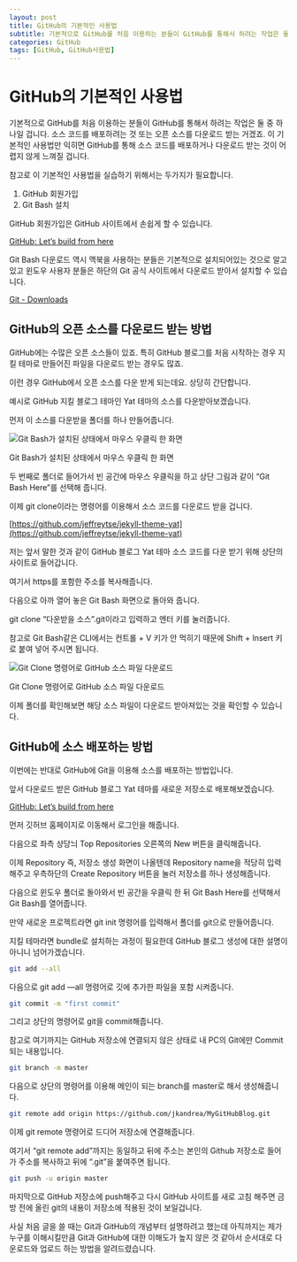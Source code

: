 ```yaml
---
layout: post
title: GitHub의 기본적인 사용법
subtitle: 기본적으로 GitHub를 처음 이용하는 분들이 GitHub를 통해서 하려는 작업은 둘 중 하나일 겁니다.  소스 코드를 배포하려는 것 또는 오픈 소스를 다운로드 받는 거겠죠.
categories: GitHub
tags: [GitHub, GitHub사용법]
---
```


# GitHub의 기본적인 사용법

기본적으로 GitHub를 처음 이용하는 분들이 GitHub를 통해서 하려는 작업은 둘 중 하나일 겁니다.  소스 코드를 배포하려는 것 또는 오픈 소스를 다운로드 받는 거겠죠. 이 기본적인 사용법만 익히면 GitHub를 통해 소스 코드를 배포하거나 다운로드 받는 것이 어렵지 않게 느껴질 겁니다.

참고로 이 기본적인 사용법을 실습하기 위해서는 두가지가 필요합니다.

1. GitHub 회원가입
2. Git Bash 설치

GitHub 회원가입은 GitHub 사이트에서 손쉽게 할 수 있습니다.

[GitHub: Let’s build from here](https://github.com/)

Git Bash 다운로드 역시 맥북을 사용하는 분들은 기본적으로 설치되어있는 것으로 알고 있고 윈도우 사용자 분들은 하단의 Git 공식 사이트에서 다운로드 받아서 설치할 수 있습니다.

[Git - Downloads](https://git-scm.com/downloads)

## GitHub의 오픈 소스를 다운로드 받는 방법

GitHub에는 수많은 오픈 소스들이 있죠. 특히 GitHub 블로그를 처음 시작하는 경우 지킬 테마로 만들어진 파일을 다운로드 받는 경우도 많죠.

이런 경우 GitHub에서 오픈 소스를 다운 받게 되는데요. 상당히 간단합니다.

예시로 GitHub 지킬 블로그 테마인 Yat 테마의 소스를 다운받아보겠습니다.

먼저 이 소스를 다운받을 폴더를 하나 만들어줍니다.

![Git Bash가 설치된 상태에서 마우스 우클릭 한 화면](GitHub%E1%84%8B%E1%85%B4%20%E1%84%80%E1%85%B5%E1%84%87%E1%85%A9%E1%86%AB%E1%84%8C%E1%85%A5%E1%86%A8%E1%84%8B%E1%85%B5%E1%86%AB%20%E1%84%89%E1%85%A1%E1%84%8B%E1%85%AD%E1%86%BC%E1%84%87%E1%85%A5%E1%86%B8%2092c93372511d42cf82529d691f0241ea/Untitled.png)

Git Bash가 설치된 상태에서 마우스 우클릭 한 화면

두 번째로 폴더로 들어가서 빈 공간에 마우스 우클릭을 하고 상단 그림과 같이 “Git Bash Here”를 선택해 줍니다.

이제 git clone이라는 명령어를 이용해서 소스 코드를 다운로드 받을 겁니다.

[https://github.com/jeffreytse/jekyll-theme-yat](https://github.com/jeffreytse/jekyll-theme-yat)

저는 앞서 말한 것과 같이 GitHub 블로그 Yat 테마 소스 코드를 다운 받기 위해 상단의 사이트로 들어갑니다.

여기서 https를 포함한 주소를 복사해줍니다.

다음으로 아까 열어 놓은 Git Bash 화면으로 돌아와 줍니다.

git clone “다운받을 소스”.git이라고 입력하고 엔터 키를 눌러줍니다.

참고로 Git Bash같은 CLI에서는 컨트롤 + V 키가 안 먹히기 때문에 Shift + Insert 키로 붙여 넣어 주시면 됩니다.

![Git Clone 명령어로 GitHub 소스 파일 다운로드](GitHub%E1%84%8B%E1%85%B4%20%E1%84%80%E1%85%B5%E1%84%87%E1%85%A9%E1%86%AB%E1%84%8C%E1%85%A5%E1%86%A8%E1%84%8B%E1%85%B5%E1%86%AB%20%E1%84%89%E1%85%A1%E1%84%8B%E1%85%AD%E1%86%BC%E1%84%87%E1%85%A5%E1%86%B8%2092c93372511d42cf82529d691f0241ea/Untitled%201.png)

Git Clone 명령어로 GitHub 소스 파일 다운로드

이제 폴더를 확인해보면 해당 소스 파일이 다운로드 받아져있는 것을 확인할 수 있습니다.

## GitHub에 소스 배포하는 방법

이번에는 반대로 GitHub에 Git을 이용해 소스를 배포하는 방법입니다. 

앞서 다운로드 받은 GitHub 블로그 Yat 테마를 새로운 저장소로 배포해보겠습니다.

[GitHub: Let’s build from here](https://github.com/)

먼저 깃허브 홈페이지로 이동해서 로그인을 해줍니다.

다음으로 좌측 상당늬 Top Repositories 오른쪽의 New 버튼을 클릭해줍니다.

이제 Repository 즉, 저장소 생성 화면이 나올텐데 Repository name을 적당히 입력해주고 우측하단의 Create Repository 버튼을 눌러 저장소를 하나 생성해줍니다.

다음으로 윈도우 폴더로 돌아와서 빈 공간을 우클릭 한 뒤 Git Bash Here를 선택해서 Git Bash를 열어줍니다.

만약 새로운 프로젝트라면 git init 명령어를 입력해서 폴더를 git으로 만들어줍니다.

지킬 테마라면 bundle로 설치하는 과정이 필요한데 GitHub 블로그 생성에 대한 설명이 아니니 넘어가겠습니다.

```bash
git add --all
```

다음으로 git add —all 명령어로 깃에 추가한 파일을 포함 시켜줍니다.

```bash
git commit -m "first commit"
```

그리고 상단의 명령어로 git을 commit해줍니다.

참고로 여기까지는 GitHub 저장소에 연결되지 않은 상태로 내 PC의 Git에만 Commit 되는 내용입니다.

```bash
git branch -m master
```

다음으로 상단의 명령어를 이용해 메인이 되는 branch를 master로 해서 생성해줍니다.

```bash
git remote add origin https://github.com/jkandrea/MyGitHubBlog.git
```

이제 git remote 명령어로 드디어 저장소에 연결해줍니다.

여기서 “git remote add”까지는 동일하고 뒤에 주소는 본인의 Github 저장소로 들어가 주소를 복사하고 뒤에 “.git”을 붙여주면 됩니다.

```bash
git push -u origin master
```

마지막으로 GitHub 저장소에 push해주고 다시 GitHub 사이트를 새로 고침 해주면 금방 전에 올린 git의 내용이 저장소에 적용된 것이 보일겁니다.

사실 처음 글을 쓸 때는 Git과 GitHub의 개념부터 설명하려고 했는데 아직까지는 제가 누구를 이해시킬만큼 Git과 GitHub에 대한 이해도가 높지 않은 것 같아서 순서대로 다운로드와 업로드 하는 방법을 알려드렸습니다.